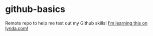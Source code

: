 # github-basics
Remote repo to help me test out my Github skills!
[I'm learning this on lynda.com!](http://www.lynda.com)

